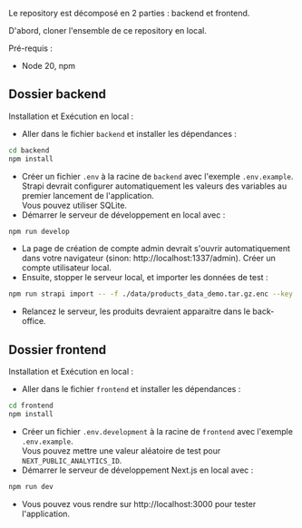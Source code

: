 Le repository est décomposé en 2 parties : backend et frontend.

D'abord, cloner l'ensemble de ce repository en local.

Pré-requis :
- Node 20, npm

## Dossier backend

Installation et Exécution en local :
- Aller dans le fichier `backend` et installer les dépendances :
```bash
cd backend
npm install
```
- Créer un fichier `.env` à la racine de `backend` avec l'exemple `.env.example`.  
Strapi devrait configurer automatiquement les valeurs des variables au premier lancement de l'application.  
Vous pouvez utiliser SQLite.
- Démarrer le serveur de développement en local avec :
```bash
npm run develop
```
- La page de création de compte admin devrait s'ouvrir automatiquement dans votre navigateur (sinon: http://localhost:1337/admin). Créer un compte utilisateur local.
- Ensuite, stopper le serveur local, et importer les données de test :
```bash
npm run strapi import -- -f ./data/products_data_demo.tar.gz.enc --key products
```
- Relancez le serveur, les produits devraient apparaitre dans le back-office.

## Dossier frontend

Installation et Exécution en local :
- Aller dans le fichier `frontend` et installer les dépendances :
```bash
cd frontend
npm install
```
- Créer un fichier `.env.development` à la racine de `frontend` avec l'exemple `.env.example`.  
Vous pouvez mettre une valeur aléatoire de test pour `NEXT_PUBLIC_ANALYTICS_ID`.  
- Démarrer le serveur de développement Next.js en local avec :
```bash
npm run dev
```
- Vous pouvez vous rendre sur http://localhost:3000 pour tester l'application.
